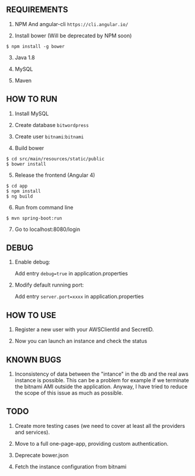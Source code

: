 ## REQUIREMENTS
1. NPM And angular-cli `https://cli.angular.io/`

2. Install bower (Will be deprecated by NPM soon)

```
$ npm install -g bower
```
3. Java 1.8

4. MySQL

5. Maven

## HOW TO RUN

1. Install MySQL

2. Create database `bitwordpress`

3. Create user `bitnami`:`bitnami`

4. Build bower

``` 
$ cd src/main/resources/static/public
$ bower install
```
5. Release the frontend (Angular 4)

``` 
$ cd app
$ npm install
$ ng build
```
6. Run from command line
```
$ mvn spring-boot:run
```
7. Go to localhost:8080/login

## DEBUG

1. Enable debug:

    Add entry ``debug=true`` in application.properties

2. Modify default running port:
    
    Add entry ``server.port=xxxx`` in application.properties

## HOW TO USE

1. Register a new user with your AWSClientId and SecretID.

2. Now you can launch an instance and check the status

## KNOWN BUGS
    
1. Inconsistency of data between the "intance" in the db and the real aws instance is possible.
This can be a problem for example if we terminate the bitnami AMI outside the application.
Anyway, I have tried to reduce the scope of this issue as much as possible.

## TODO

1. Create more testing cases (we need to cover at least all the providers and services).

2. Move to a full one-page-app, providing custom authentication.

3. Deprecate bower.json

4. Fetch the instance configuration from bitnami
